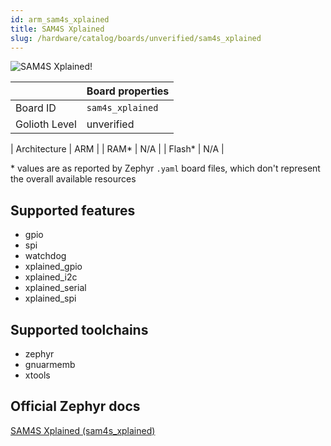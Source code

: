```yaml
---
id: arm_sam4s_xplained
title: SAM4S Xplained
slug: /hardware/catalog/boards/unverified/sam4s_xplained
---
```


[//]: # (This is an auto-generated file, do not edit! Changes to it will be lost upon re-generation)

![SAM4S Xplained!](/img/boards/arm/sam4s_xplained.png "SAM4S Xplained")

|                | Board properties     |
| -------------  | -------------------- |
| Board ID       | `sam4s_xplained` |
| Golioth Level  | unverified       |

| Architecture   | ARM |
| RAM*           | N/A |
| Flash*         | N/A |

\* values are as reported by Zephyr `.yaml` board files, which don't represent the overall available resources



## Supported features

* gpio
* spi
* watchdog
* xplained_gpio
* xplained_i2c
* xplained_serial
* xplained_spi

## Supported toolchains

* zephyr
* gnuarmemb
* xtools

## Official Zephyr docs

[SAM4S Xplained (sam4s_xplained)](https://docs.zephyrproject.org/latest/boards/arm/sam4s_xplained/doc/index.html)
